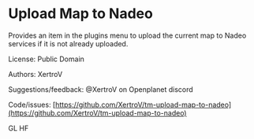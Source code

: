 # Upload Map to Nadeo

Provides an item in the plugins menu to upload the current map to Nadeo services if it is not already uploaded.

License: Public Domain

Authors: XertroV

Suggestions/feedback: @XertroV on Openplanet discord

Code/issues: [https://github.com/XertroV/tm-upload-map-to-nadeo](https://github.com/XertroV/tm-upload-map-to-nadeo)

GL HF
